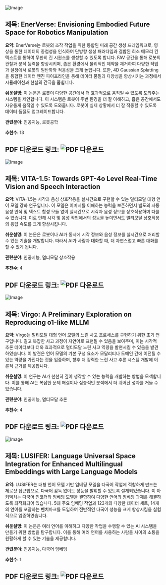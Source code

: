 ![Image](https://cdn-thumbnails.huggingface.co/social-thumbnails/papers/2501.01895.png)
## 제목: EnerVerse: Envisioning Embodied Future Space for Robotics Manipulation

**요약**: 
EnerVerse는 로봇의 조작 작업을 위한 통합된 미래 공간 생성 프레임워크로, 영상을 통한 데이터의 중첩성을 인식하여 단방향 생성 패러다임과 결합된 희소 메모리 컨텍스트를 통하여 무한히 긴 시퀀스를 생성할 수 있도록 합니다. FAV 공간을 통해 로봇의 관찰과 분석 능력을 향상시키며, 좁은 환경에서 물리적인 제약을 제거하여 다양한 작업과 설정에서 로봇의 일반화와 적응성을 크게 높입니다. 또한, 4D Gaussian Splatting을 통합한 데이터 엔진 파이프라인을 통해 데이터 품질과 다양성을 향상시키는 과정에서 시뮬레이션과 현실의 간극을 좁힙니다.

**쉬운설명**:
이 논문은 로봇이 다양한 공간에서 더 효과적으로 움직일 수 있도록 도와주는 시스템을 제안합니다. 이 시스템은 로봇이 주변 환경을 더 잘 이해하고, 좁은 공간에서도 자유롭게 움직일 수 있도록 도와줍니다. 로봇이 실제 상황에서 더 잘 작동할 수 있도록 데이터 품질도 업그레이드합니다.

**관련분야**: 인공지능, 로봇공학

**추천수**: 13

**PDF 다운로드 링크**: ![PDF 다운로드](https://arxiv.org/pdf/2501.01895)
---

![Image](https://cdn-thumbnails.huggingface.co/social-thumbnails/papers/2501.01957.png)
## 제목: VITA-1.5: Towards GPT-4o Level Real-Time Vision and Speech Interaction

**요약**: 
VITA-1.5는 시각과 음성 상호작용을 실시간으로 구현할 수 있는 멀티모달 대형 언어 모델 강화 연구입니다. 이 모델은 이미지를 이해하는 능력을 보존하면서 별도의 자동 음성 인식 및 텍스트 합성 모듈 없이 실시간으로 시각과 음성 정보를 상호작용하며 다룰 수 있습니다. 이로 인해 시각 및 음성 작업에서의 성능을 높이면서도 멀티모달 상호작용의 응답 속도를 크게 향상시킵니다.

**쉬운설명**:
이 논문은 로봇이나 AI가 동시에 시각 정보와 음성 정보를 실시간으로 처리할 수 있는 기술을 개발합니다. 따라서 AI가 사람과 대화할 때, 더 자연스럽고 빠른 대화를 할 수 있게 됩니다.

**관련분야**: 인공지능, 멀티모달 상호작용

**추천수**: 4

**PDF 다운로드 링크**: ![PDF 다운로드](https://arxiv.org/pdf/2501.01957)
---

![Image](https://cdn-thumbnails.huggingface.co/social-thumbnails/papers/2501.01904.png)
## 제목: Virgo: A Preliminary Exploration on Reproducing o1-like MLLM

**요약**: 
Virgo는 멀티모달 대형 언어 모델의 느린 사고 프로세스를 구현하기 위한 초기 연구입니다. 길고 복잡한 사고 과정이 자연어로 표현될 수 있음을 보여주며, 이는 시각적 추론 데이터보다 더욱 효과적으로 멀티모달 느린 사고 역량을 발현시킬 수 있음을 발견하였습니다. 이 발견은 언어 모델의 기본 구성 요소가 모달리티나 도메인 간에 이전될 수 있는 역량을 가진다는 것을 입증하며, 향후 더 강력한 느린 사고 추론 시스템 개발에 이론적 근거를 제공합니다.

**쉬운설명**:
이 연구는 AI가 천천히 깊이 생각할 수 있는 능력을 개발하는 방법을 모색합니다. 이를 통해 AI는 복잡한 문제 해결이나 심층적인 분석에서 더 뛰어난 성과를 거둘 수 있습니다.

**관련분야**: 인공지능, 멀티모달 추론

**추천수**: 4

**PDF 다운로드 링크**: ![PDF 다운로드](https://arxiv.org/pdf/2501.01904)
---

![Image](https://cdn-thumbnails.huggingface.co/social-thumbnails/papers/2501.00874.png)
## 제목: LUSIFER: Language Universal Space Integration for Enhanced Multilingual Embeddings with Large Language Models

**요약**: 
LUSIFER는 대형 언어 모델 기반 임베딩 모델을 다국어 작업에 적합하게 만드는 제로샷 접근법으로, 다국어 감독 없이도 성능을 발휘할 수 있도록 설계되었습니다. 이 아키텍처는 다국어 인코더와 임베딩 모델을 결합하여 다양한 언어의 임베딩 과제를 해결하도록 최적화되어 있습니다. 5대 주요 임베딩 작업과 123개의 다양한 데이터 세트, 14개의 언어를 포괄하는 벤치마크를 도입하여 전반적인 다국어 성능을 크게 향상시킴을 실험적으로 입증하였습니다.

**쉬운설명**:
이 논문은 여러 언어를 이해하고 다양한 작업을 수행할 수 있는 AI 시스템을 만들기 위한 방법을 탐구합니다. 이를 통해 여러 언어를 사용하는 사람들 사이의 소통을 원활하게 할 수 있는 기술을 제공합니다.

**관련분야**: 인공지능, 다국어 임베딩

**추천수**: 1

**PDF 다운로드 링크**: ![PDF 다운로드](https://arxiv.org/pdf/2501.00874)
---